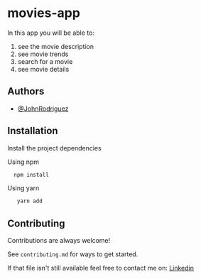 # movies-app

In this app you will be able to:

1. see the movie description
2. see movie trends
3. search for a movie
4. see movie details 

## Authors

- [@JohnRodriguez](https://github.com/JohnRodriguezM)


## Installation

Install the project dependencies

Using npm
```bash
  npm install
```
Using yarn
```bash
   yarn add
```

## Contributing

Contributions are always welcome!

See `contributing.md` for ways to get started.

If that file isn't still available feel free to contact me on: [Linkedin](https://www.linkedin.com/in/johnjrm/)
